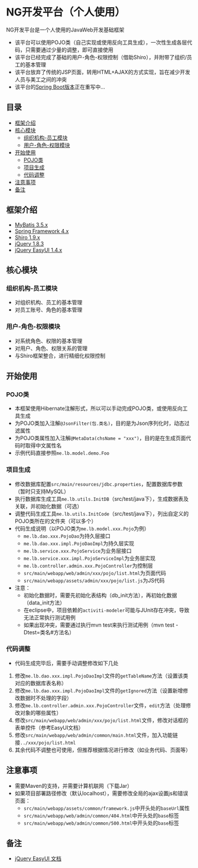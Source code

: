 NG开发平台（个人使用）
======
NG开发平台是一个人使用的JavaWeb开发基础框架
* 该平台可以使用POJO类（自己实现或使用反向工具生成），一次性生成各层代码，只需要通过少量的调整，即可直接使用
* 该平台已经完成了基础的用户-角色-权限控制（借助Shiro），并附带了组织/员工的基本管理
* 该平台放弃了传统的JSP页面，转用HTML+AJAX的方式实现，旨在减少开发人员与美工之间的冲突
* 该平台的[Spring Boot版本](https://github.com/tylanbin/platform-ng-springboot/)正在重写中...

## 目录
* [框架介绍](#框架介绍)
* [核心模块](#核心模块)
	* [组织机构-员工模块](#组织机构-员工模块)
	* [用户-角色-权限模块](#用户-角色-权限模块)
* [开始使用](#开始使用)
	* [POJO类](#POJO类)
	* [项目生成](#项目生成)
	* [代码调整](#代码调整)
* [注意事项](#注意事项)
* [备注](#备注)

## 框架介绍
* [MyBatis 3.5.x](http://www.mybatis.org/mybatis-3/zh/)
* [Spring Framework 4.x](http://projects.spring.io/spring-framework/)
* [Shiro 1.9.x](http://shiro.apache.org/)
* [jQuery 1.8.3](http://jquery.com/)
* [jQuery EasyUI 1.4.x](http://www.jeasyui.com/)

## 核心模块
### 组织机构-员工模块
* 对组织机构、员工的基本管理
* 对员工账号、角色的基本管理

### 用户-角色-权限模块
* 对系统角色、权限的基本管理
* 对用户、角色、权限关系的管理
* 与Shiro框架整合，进行精细化权限控制

## 开始使用
### POJO类
* 本框架使用Hibernate注解形式，所以可以手动完成POJO类，或使用反向工具生成
* 为POJO类加入注解`@JsonFilter(包.类名)`，目的是为Json序列化时，动态过滤属性
* 为POJO类属性加入注解`@MetaData(chsName = "xxx")`，目的是在生成页面代码时取得中文属性名
* 示例代码直接参照`me.lb.model.demo.Foo`

### 项目生成
* 修改数据库配置`src/main/resources/jdbc.properties`，配置数据库参数（暂时只支持MySQL）
* 执行数据库生成工具`me.lb.utils.InitDB`（src/test/java下），生成数据表及关联，并初始化数据（可选）
* 调整代码生成工具`me.lb.utils.InitCode`（src/test/java下），列出自定义的POJO类所在的文件夹（可以多个）
* 代码生成说明（以POJO类为`me.lb.model.xxx.Pojo`为例）
	* `me.lb.dao.xxx.PojoDao`为持久层接口
	* `me.lb.dao.xxx.impl.PojoDaoImpl`为持久层实现
	* `me.lb.service.xxx.PojoService`为业务层接口
	* `me.lb.service.xxx.impl.PojoServiceImpl`为业务层实现
	* `me.lb.controller.admin.xxx.PojoController`为控制层
	* `src/main/webapp/web/admin/xxx/pojo/list.html`为页面代码
	* `src/main/webapp/assets/admin/xxx/pojo/list.js`为JS代码
* 注意：
	* 初始化数据时，需要先初始化表结构（db_init方法），再初始化数据（data_init方法）
	* 在eclipse中，项目依赖的`activiti-modeler`可能与JUnit存在冲突，导致无法正常执行测试用例
	* 如果出现冲突，需要通过执行mvn test来执行测试用例（mvn test -Dtest=类名#方法名）

### 代码调整
* 代码生成完毕后，需要手动调整修改如下几处
1. 修改`me.lb.dao.xxx.impl.PojoDaoImpl`文件的`getTableName`方法（设置该类对应的数据库表名称）
2. 修改`me.lb.dao.xxx.impl.PojoDaoImpl`文件的`getIgnored`方法（设置新增修改数据时不处理的字段）
3. 修改`me.lb.controller.admin.xxx.PojoController`文件，`edit`方法（处理修改对象的哪些属性）
4. 修改`src/main/webapp/web/admin/xxx/pojo/list.html`文件，修改对话框的表单控件（参考EasyUI文档）
5. 修改`src/main/webapp/web/admin/common/main.html`文件，加入功能链接`../xxx/pojo/list.html`
6. 其余代码不调整也可使用，但推荐根据情况进行修改（如业务代码、页面等）

## 注意事项
* 需要Maven的支持，并需要计算机联网（下载Jar）
* 如果项目部署路径修改（默认localhost），需要修改全局的ajax设置js和错误页面：
	* `src/main/webapp/assets/common/framework.js`中开头处的`baseUrl`属性
	* `src/main/webapp/web/admin/common/404.html`中开头处的`base`标签
	* `src/main/webapp/web/admin/common/500.html`中开头处的`base`标签

## 备注
* [jQuery EasyUI 文档](http://www.jeasyui.com/documentation/index.php)
